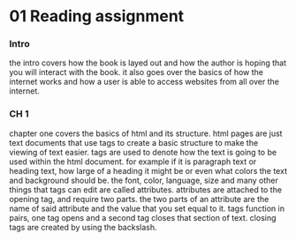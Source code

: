 # 01 Reading assignment

### Intro 
the intro covers how the book is layed out and how the author is hoping that you will interact with the book. it also goes over the basics of how the internet works and how a user is able to access websites from all over the internet. 

### CH 1
chapter one covers the basics of html and its structure. html pages are just text documents that use tags to create a basic structure to make the viewing of text easier. tags are used to denote how the text is going to be used within the html document. for example if it is paragraph text or heading text, how large of a heading it might be or even what colors the text and background should be. the font, color, language, size and many other things that tags can edit are called attributes. attributes are attached to the opening tag, and require two parts. the two parts of an attribute are the name of said attribute and the value that you set equal to it. tags function in pairs, one tag opens and a second tag closes that section of text. closing tags are created by using the backslash. 

